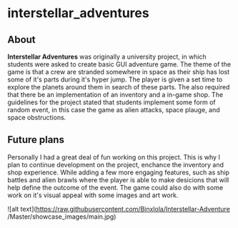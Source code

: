 # interstellar_adventures

## About

**Interstellar Adventures** was originally a university project, in which students were asked to create basic GUI adventure game.
The theme of the game is that a crew are stranded somewhere in space as their ship has lost some of it's parts during it's hyper jump. The player is given a set time to explore the planets around them in search of these parts. The also required that there be an implementation of an inventory and a in-game shop. The guidelines for the project stated that students implement some form of random event, in this case the game as alien attacks, space plauge, and space obstructions.

## Future plans

Personally I had a great deal of fun working on this project. This is why I plan to continue development on the project, enchance the inventory and shop experience. While adding a few more engaging features, such as ship battles and alien brawls where the player is able to make desicions that will help define the outcome of the event. The game could also do with some work on it's visual appeal with some images and art work.

![alt text](https://raw.githubusercontent.com/Binxlola/Interstellar-Adventure
/Master/showcase_images/main.jpg)

